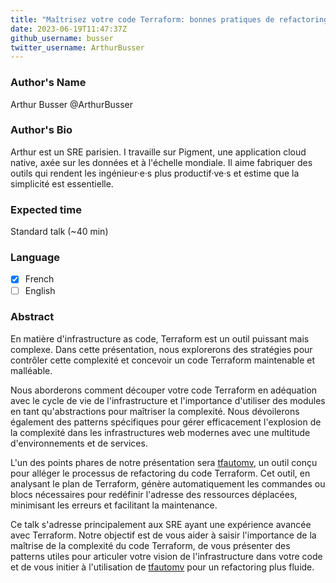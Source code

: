 ```yaml
---
title: "Maîtrisez votre code Terraform: bonnes pratiques de refactoring et introduction à tfautomv"
date: 2023-06-19T11:47:37Z
github_username: busser
twitter_username: ArthurBusser
---
```

### Author's Name

Arthur Busser @ArthurBusser

### Author's Bio

Arthur est un SRE parisien. I travaille sur Pigment, une application cloud native, axée sur les données et à l'échelle mondiale. Il aime fabriquer des outils qui rendent les ingénieur·e·s plus productif·ve·s et estime que la simplicité est essentielle.

### Expected time

Standard talk (~40 min)

### Language

- [X] French
- [ ] English

### Abstract

En matière d'infrastructure as code, Terraform est un outil puissant mais complexe. Dans cette présentation, nous explorerons des stratégies pour contrôler cette complexité et concevoir un code Terraform maintenable et malléable.

Nous aborderons comment découper votre code Terraform en adéquation avec le cycle de vie de l'infrastructure et l'importance d'utiliser des modules en tant qu'abstractions pour maîtriser la complexité. Nous dévoilerons également des patterns spécifiques pour gérer efficacement l'explosion de la complexité dans les infrastructures web modernes avec une multitude d'environnements et de services.

L'un des points phares de notre présentation sera [tfautomv](https://github.com/busser/tfautomv), un outil conçu pour alléger le processus de refactoring du code Terraform. Cet outil, en analysant le plan de Terraform, génère automatiquement les commandes ou blocs nécessaires pour redéfinir l'adresse des ressources déplacées, minimisant les erreurs et facilitant la maintenance.

Ce talk s'adresse principalement aux SRE ayant une expérience avancée avec Terraform. Notre objectif est de vous aider à saisir l'importance de la maîtrise de la complexité du code Terraform, de vous présenter des patterns utiles pour articuler votre vision de l'infrastructure dans votre code et de vous initier à l'utilisation de [tfautomv](https://github.com/busser/tfautomv) pour un refactoring plus fluide.


